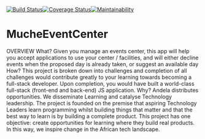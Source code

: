 [![Build Status](https://travis-ci.org/uchemukolo/MucheEventCenter.svg?branch=develop)](https://travis-ci.org/uchemukolo/MucheEventCenter)[![Coverage Status](https://coveralls.io/repos/github/uchemukolo/MucheEventCenter/badge.svg?branch=develop)](https://coveralls.io/github/uchemukolo/MucheEventCenter?branch=develop)[![Maintainability](https://api.codeclimate.com/v1/badges/33a7c69d803fcaf32f1f/maintainability)](https://codeclimate.com/github/uchemukolo/MucheEventCenter/maintainability)

# MucheEventCenter
OVERVIEW What? Given you manage an events center, this app will help you accept applications to use your center / facilities, and will either decline events when the proposed day is already taken, or suggest an available day How? This project is broken down into challenges and completion of all challenges would contribute greatly to your learning towards becoming a full-stack developer. Upon completion, you would have built a world-class full-stack (front-end and back-end) JS application. Why? Andela distributes opportunities. We disseminate Learning and catalyse Technology leadership. The project is founded on the premise that aspiring Technology Leaders learn programming whilst building things that matter and that the best way to learn is by building a complete product. This project has one objective:​ create opportunities for learning where they build real products. In this way, we inspire change in the African tech landscape.
